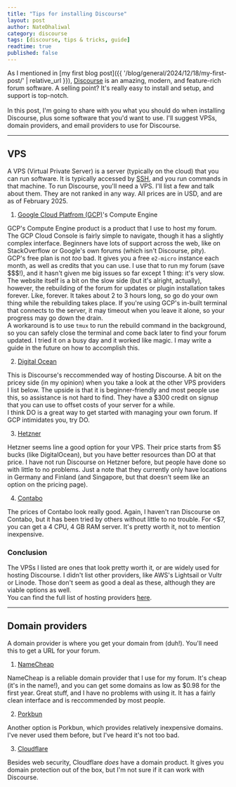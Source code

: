 ```yaml
---
title: "Tips for installing Discourse"
layout: post
author: NateDhaliwal
category: discourse
tags: [discourse, tips & tricks, guide]
readtime: true
published: false
---
```


As I mentioned in [my first blog post]({{ '/blog/general/2024/12/18/my-first-post/' | relative_url }}), [Discourse](https://discourse.org) is an amazing, modern, and feature-rich forum software. A selling point? It's really easy to install and setup, and support is top-notch.
<br><br>
In this post, I'm going to share with you what you should do when installing Discourse, plus some software that you'd want to use. I'll suggest VPSs, domain providers, and email providers to use for Discourse.

---

## VPS
A VPS (Virtual Private Server) is a server (typically on the cloud) that you can run software. It is typically accessed by [SSH](), and you run commands in that machine. To run Discourse, you'll need a VPS. I'll list a few and talk about them. They are not ranked in any way. All prices are in USD, and are as of February 2025.

1. [Google Cloud Platfrom (GCP)](https://cloud.google.com)'s Compute Engine

GCP's Compute Engine product is a product that I use to host my forum. The GCP Cloud Console is fairly simple to navigate, though it has a slightly complex interface. Beginners have lots of support across the web, like on StackOverflow or Google's own forums (which isn't Discourse, pity). <br>
GCP's free plan is not *too* bad. It gives you a free `e2-micro` instance each month, as well as credits that you can use. I use that to run my forum (save $$$!), and it hasn't given me big issues so far except 1 thing: it's very slow. The website itself is a bit on the slow side (but it's alright, actually), however, the rebuilding of the forum for updates or plugin installation takes forever. Like, forever. It takes about 2 to 3 hours long, so go do your own thing while the rebuilding takes place. If you're using GCP's in-built terminal that connects to the server, it may timeout when you leave it alone, so your progress may go down the drain. <br>
A workaround is to use `tmux` to run the rebuild command in the background, so you can safely close the terminal and come back later to find your forum updated. I tried it on a busy day and it worked like magic. I may write a guide in the future on how to accomplish this.

2. [Digital Ocean](https://digitalocean.com)

This is Discourse's reccommended way of hosting Discourse. A bit on the pricey side (in my opinion) when you take a look at the other VPS providers I list below. The upside is that it is beginner-friendly and most people use this, so assistance is not hard to find. They have a $300 credit on signup that you can use to offset costs of your server for a while. <br>
I think DO is a great way to get started with managing your own forum. If GCP intimidates you, try DO.

3. [Hetzner](https://hetzner.com/cloud)

Hetzner seems line a good option for your VPS. Their price starts from $5 bucks (like DigitalOcean), but you have better resources than DO at that price. I have not run Discourse on Hetzner before, but people have done so with little to no problems. Just a note that they currently only have locations in Germany and Finland (and Singapore, but that doesn't seem like an option on the pricing page). 

4. [Contabo](https://contabo.com/en/vps)

The prices of Contabo look really good. Again, I haven't ran Discourse on Contabo, but it has been tried by others without little to no trouble. For <$7, you can get a 4 CPU, 4 GB RAM server. It's pretty worth it, not to mention inexpensive.

### Conclusion
The VPSs I listed are ones that look pretty worth it, or are widely used for hosting Discourse. I didn't list other providers, like AWS's Lightsail or Vultr or Linode. Those don't seem as good a deal as these, although they are viable options as well. <br>
You can find the full list of hosting providers [here](https://meta.discourse.org/t/recommended-hosting-providers-for-self-hosters/79562/1).

---

## Domain providers
A domain provider is where you get your domain from (duh!). You'll need this to get a URL for your forum.

1. [NameCheap](https://namecheap.com)

NameCheap is a reliable domain provider that I use for my forum. It's cheap (it's in the name!), and you can get some domains as low as $0.98 for the first year. Great stuff, and I have no problems with using it. It has a fairly clean interface and is reccommended by most people.

2. [Porkbun](https://porkbun.com)

Another option is Porkbun, which provides relatively inexpensive domains. I've never used them before, but I've heard it's not too bad.

3. [Cloudflare](https://cloudflare.com)

Besides web security, Cloudflare *does* have a domain product. It gives you domain protection out of the box, but I'm not sure if it can work with Discourse.
